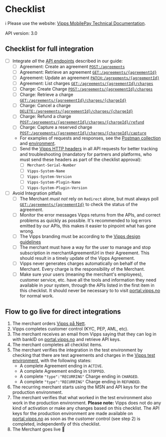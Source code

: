 <!-- START_METADATA
---
title: Recurring API checklist
sidebar_label: Checklist
sidebar_position: 40
description: Checklist for full integration with the Recurring API.
pagination_next: null
pagination_prev: null
---
END_METADATA -->

# Checklist

<!-- START_COMMENT -->

ℹ️ Please use the website:
[Vipps MobilePay Technical Documentation](https://developer.vippsmobilepay.com/docs/APIs/recurring-api).

<!-- END_COMMENT -->

API version: 3.0

## Checklist for full integration

- [ ] Integrate _all_ the [API endpoints](vipps-recurring-api.md) described in our guide:
    - [ ] Agreement: Create an agreement [`POST:/agreements`][draft-agreement-endpoint]
    - [ ] Agreement: Retrieve an agreement [`GET:/agreements/{agreementId}`][fetch-agreement-endpoint]
    - [ ] Agreement: Update an agreement [`PATCH:/agreements/{agreementId}`][update-agreement-patch-endpoint]
    - [ ] Agreement: List charges [`GET:/agreements/{agreementId}/charges`][list-charges-endpoint]
    - [ ] Charge: Create Charge [`POST:/agreements/{agreementId}/charges`][create-charge-endpoint]
    - [ ] Charge: Retrieve a charge [`GET:/agreements/{agreementId}/charges/{chargeId}`][fetch-charge-endpoint]
    - [ ] Charge: Cancel a charge [`DELETE:/agreements/{agreementId}/charges/{chargeId}`][cancel-charge-endpoint]
    - [ ] Charge: Refund a charge [`POST:/agreements/{agreementId}/charges/{chargeId}/refund`][refund-charge-endpoint]
    - [ ] Charge: Capture a reserved charge [`POST:/agreements/{agreementId}/charges/{chargeId}/capture`][capture-charge-endpoint]
    - For examples of requests and responses, see the [Postman collection](/tools/vipps-recurring-v3-api-postman-collection.json) and [environment](https://github.com/vippsas/vipps-developers/blob/master/tools/vipps-api-global-postman-environment.json).
  - [ ] Send the [Vipps HTTP headers](https://developer.vippsmobilepay.com/docs/vipps-developers/common-topics/http-headers)
        in all API requests for better tracking and troubleshooting
        (mandatory for partners and platforms, who must send these headers as part of the checklist approval):
      - [ ] `Merchant-Serial-Number`
      - [ ] `Vipps-System-Name`
      - [ ] `Vipps-System-Version`
      - [ ] `Vipps-System-Plugin-Name`
      - [ ] `Vipps-System-Plugin-Version`
- [ ] Avoid Integration pitfalls
    - [ ] The Merchant _must not_ rely on `Redirect` alone, but must always poll [`GET:/agreements/{agreementId}`][fetch-agreement-endpoint] to check the status of the agreement.
    - [ ] Monitor the error messages Vipps returns from the APIs, and correct problems as quickly as possible. It's recommended to log errors emitted by our APIs, this makes it easier to pinpoint what has gone wrong.
    - [ ] The Vipps branding must be according to the [Vipps design guidelines](https://developer.vippsmobilepay.com/docs/vipps-design-guidelines)
    - [ ] The merchant must have a way for the user to manage and stop subscription in merchantAgreementUrl in their Agreement. This should result in a timely update of the Vipps Agreement.
    - [ ] Vipps never generates charges automatically on behalf of the Merchant. Every charge is the responsibility of the Merchant.
    - [ ] Make sure your users (meaning the merchant's employees), customer service, etc.
          have all the tools and information they need available in _your_ system, through
          the APIs listed in the first item in this checklist.
          It should never be necessary to to visit
          [portal.vipps.no](https://portal.vipps.no)
          for normal work.

## Flow to go live for direct integrations

1. The merchant orders [Vipps på Nett](https://www.vipps.no/produkter-og-tjenester/bedrift/ta-betalt-paa-nett/ta-betalt-paa-nett/).
2. Vipps completes customer control (KYC, PEP, AML, etc).
3. The merchant receives an email from Vipps saying that they can log in with bankID on [portal.vipps.no](https://portal.vipps.no) and retrieve API keys.
4. The merchant completes all checklist items.
5. The merchant verifies the integration in the test environment by checking that
   there are test agreements and charges in the
   [Vipps test environment](https://developer.vippsmobilepay.com/docs/vipps-developers/test-environment),
   with the following states:
    - A complete Agreement ending in `ACTIVE`.
    - A complete Agreement ending in `STOPPED`.
    - A complete `"type":"RECURRING"` Charge ending in  `CHARGED`.
    - A complete `"type":"RECURRING"` Charge ending in  `REFUNDED`.
6. The recurring merchant starts using the MSN and API keys for the production environment.
7. The merchant verifies that what worked in the test environment also work in the production environment.
   **Please note:** Vipps does not do any kind of activation or make any changes based on this checklist.
   The API keys for the production environment are made available on
   [portal.vipps.no](https://portal.vipps.no)
   as soon as the customer control (see step 2) is completed, independently of this checklist.
8. The Merchant goes live 🎉


[draft-agreement-endpoint]: https://developer.vippsmobilepay.com/api/recurring#tag/Agreement-v3-endpoints/operation/DraftAgreementV3
[fetch-agreement-endpoint]: https://developer.vippsmobilepay.com/api/recurring#tag/Agreement-v3-endpoints/operation/FetchAgreementV3
[update-agreement-patch-endpoint]: https://developer.vippsmobilepay.com/api/recurring#tag/Agreement-v3-endpoints/operation/UpdateAgreementPatchV3
[force-accept-agreement-endpoint]: https://developer.vippsmobilepay.com/api/recurring#tag/Agreement-v3-endpoints/operation/acceptUsingPATCHV3
[list-charges-endpoint]: https://developer.vippsmobilepay.com/api/recurring#tag/Charge-v3-endpoints/operation/ListChargesV3
[create-charge-endpoint]: https://developer.vippsmobilepay.com/api/recurring#tag/Charge-v3-endpoints/operation/CreateChargeV3
[fetch-charge-endpoint]: https://developer.vippsmobilepay.com/api/recurring#tag/Charge-v3-endpoints/operation/FetchChargeV3
[cancel-charge-endpoint]: https://developer.vippsmobilepay.com/api/recurring#tag/Charge-v3-endpoints/operation/CancelChargeV3
[capture-charge-endpoint]: https://developer.vippsmobilepay.com/api/recurring#tag/Charge-v3-endpoints/operation/CaptureChargeV3
[refund-charge-endpoint]: https://developer.vippsmobilepay.com/api/recurring#tag/Charge-v3-endpoints/operation/RefundChargeV3
[userinfo-endpoint]: https://developer.vippsmobilepay.com/api/userinfo#operation/getUserinfo
[access-token-endpoint]: https://developer.vippsmobilepay.com/api/access-token#tag/Authorization-Service/operation/fetchAuthorizationTokenUsingPost
[vipps-test-environment]: https://developer.vippsmobilepay.com/docs/vipps-developers/test-environment
